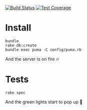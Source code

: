 [![Build Status](https://travis-ci.org/ourcities/hub-api.svg?branch=master)](https://travis-ci.org/ourcities/hub-api)
[![Test
Coverage](https://codeclimate.com/github/ourcities/hub-api/badges/coverage.svg)](https://codeclimate.com/github/ourcities/hub-api/coverage)

# Install
```
bundle
rake db:create
bundle exec puma -C config/puma.rb
```
And the server is on fire :fire:

# Tests
```
rake spec
```
And the green lights start to pop up :green_heart:
